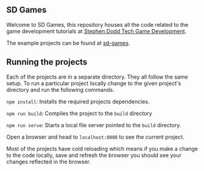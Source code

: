 ## SD Games

Welcome to SD Games, this repository houses all the code related to the game development tutorials at [Stephen Dodd Tech Game Development](https://stephendoddtech.com/categories/game-dev).

The example projects can be found at [sd-games](https://stevesdodd.github.io/sd-games/).

## Running the projects

Each of the projects are in a separate directory. They all follow the same setup. To run a particular project locally change to the given project's directory and run the following commands.

`npm install`: Installs the required projects dependencies.

`npm run build`: Compiles the project to the `build` directory

`npm run serve`: Starts a local file server pointed to the `build` directory.

Open a browser and head to `localhost:8080` to see the current project.

Most of the projects have cold reloading which means if you make a change to the code locally, save and refresh the browser you should see your changes reflected in the browser.
